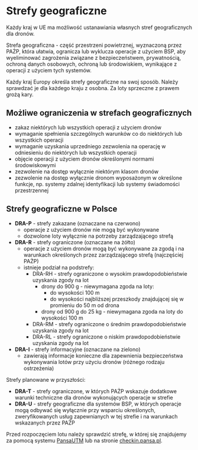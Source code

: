 # Strefy geograficzne

Każdy kraj w UE ma możliwość ustanawiania własnych stref geograficznych dla dronów.

Strefa geograficzna - część przestrzeni powietrznej, wyznaczoną przez PAŻP, która ułatwia, ogranicza lub wyklucza operacje z użyciem BSP, aby wyeliminować zagrożenia związane z bezpieczeństwem, prywatnością, ochroną danych osobowych, ochroną lub środowiskiem, wynikające z operacji z użyciem tych systemów.

Każdy kraj Europy określa strefy geograficzne na swoj sposób. Należy sprawdzać je dla każdego kraju z osobna. Za loty sprzeczne z prawem grożą kary.

## Możliwe ograniczenia w strefach geograficznych

- zakaz niektórych lub wszystkich operacji z użyciem dronów
- wymaganie spełnienia szczególnych warunków co do niektórych lub wszystkich operacji
- wymaganie uzyskania uprzedniego zezwolenia na operację w odniesieniu do niektórych lub wszystkich operacji
- objęcie operacji z użyciem dronów określonymi normami środowiskowymi
- zezwolenie na dostęp wyłącznie niektórym klasom dronów
- zezwolenie na dostęp wyłącznie dronom wyposażonym w określone funkcje, np. systemy zdalnej identyfikacji lub systemy świadomości przestrzennej

## Strefy geograficzne w Polsce

- **DRA-P** - strefy zakazane (oznaczane na czerwono)
  - operacje z użyciem dronów nie mogą być wykonywane
  - dozwolone loty wyłącznie na potrzeby zarządzającego strefą
- **DRA-R** - strefy ograniczone (oznaczane na żółto)
  - operacje z użyciem dronów mogą być wykonywane za zgodą i na warunkach określonych przez zarządzającego strefą (najczęściej PAŻP)
  - istnieje podział na podstrefy:
    - DRA-RH - strefy ograniczone o wysokim prawdopodobieństwie uzyskania zgody na lot
      - drony do 900 g - niewymagana zgoda na loty:
        - do wysokości 100 m
        - do wysokości najbliższej przeszkody znajdującej się w promieniu do 50 m od drona
      - drony od 900 g do 25 kg - niewymagana zgoda na loty do wysokości 100 m
    - DRA-RM - strefy ograniczone o średnim prawdopodobieństwie uzyskania zgody na lot
    - DRA-RL - strefy ograniczone o niskim prawdopodobieństwie uzyskania zgody na lot
- **DRA-I** - strefy informacyjne (oznaczane na zielono)
  - zawierają informacje konieczne dla zapewnienia bezpieczeństwa wykonywania lotów przy użyciu dronów (różnego rodzaju ostrzeżenia)

Strefy planowane w przyszłości:

- **DRA-T** - strefy ograniczone, w których PAŻP wskazuje dodatkowe warunki techniczne dla dronów wykonujących operacje w strefie
- **DRA-U** - strefy geograficzne dla systemów BSP, w których operacje mogą odbywać się wyłącznie przy wsparciu określonych, zweryfikowanych usług zapewnianych w tej strefie i na warunkach wskazanych przez PAŻP

Przed rozpoczęciem lotu należy sprawdzić strefę, w której się znajdujemy za pomocą systemu [PansaUTM](https://utm.pansa.pl/) lub na stronie [checkin.pansa.pl](https://checkin.pansa.pl).
